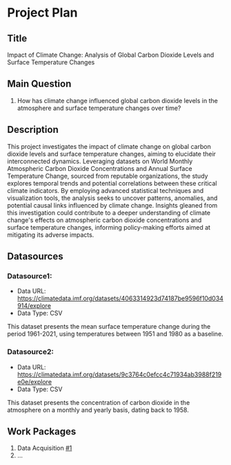 # Project Plan

## Title

Impact of Climate Change: Analysis of Global Carbon Dioxide Levels and Surface Temperature Changes

## Main Question

1. How has climate change influenced global carbon dioxide levels in the atmosphere and surface temperature changes over time?
   
## Description

This project investigates the impact of climate change on global carbon dioxide levels and surface temperature changes, aiming to elucidate their interconnected dynamics. Leveraging datasets on World Monthly Atmospheric Carbon Dioxide Concentrations and Annual Surface Temperature Change, sourced from reputable organizations, the study explores temporal trends and potential correlations between these critical climate indicators. By employing advanced statistical techniques and visualization tools, the analysis seeks to uncover patterns, anomalies, and potential causal links influenced by climate change. Insights gleaned from this investigation could contribute to a deeper understanding of climate change's effects on atmospheric carbon dioxide concentrations and surface temperature changes, informing policy-making efforts aimed at mitigating its adverse impacts.

## Datasources

### Datasource1:

* Data URL: https://climatedata.imf.org/datasets/4063314923d74187be9596f10d034914/explore
* Data Type: CSV

This dataset presents the mean surface temperature change during the period 1961-2021, using temperatures between 1951 and 1980 as a baseline.

### Datasource2:

* Data URL: https://climatedata.imf.org/datasets/9c3764c0efcc4c71934ab3988f219e0e/explore
* Data Type: CSV

This dataset presents the concentration of carbon dioxide in the atmosphere on a monthly and yearly basis, dating back to 1958.


## Work Packages

1. Data Acquisition [#1][i1]
2. ...

[i1]: https://github.com/jvalue/made-template/issues/1

